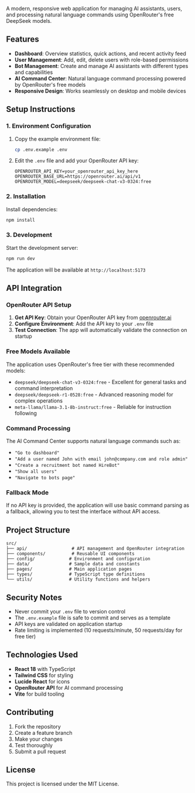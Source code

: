 A modern, responsive web application for managing AI assistants, users, and processing natural language commands using OpenRouter's free DeepSeek models.

## Features

- **Dashboard**: Overview statistics, quick actions, and recent activity feed
- **User Management**: Add, edit, delete users with role-based permissions
- **Bot Management**: Create and manage AI assistants with different types and capabilities
- **AI Command Center**: Natural language command processing powered by OpenRouter's free models
- **Responsive Design**: Works seamlessly on desktop and mobile devices

## Setup Instructions

### 1. Environment Configuration

1. Copy the example environment file:
   ```bash
   cp .env.example .env
   ```

2. Edit the `.env` file and add your OpenRouter API key:
   ```
   OPENROUTER_API_KEY=your_openrouter_api_key_here
   OPENROUTER_BASE_URL=https://openrouter.ai/api/v1
   OPENROUTER_MODEL=deepseek/deepseek-chat-v3-0324:free
   ```

### 2. Installation

Install dependencies:
```bash
npm install
```

### 3. Development

Start the development server:
```bash
npm run dev
```

The application will be available at `http://localhost:5173`

## API Integration

### OpenRouter API Setup

1. **Get API Key**: Obtain your OpenRouter API key from [openrouter.ai](https://openrouter.ai)
2. **Configure Environment**: Add the API key to your `.env` file
3. **Test Connection**: The app will automatically validate the connection on startup

### Free Models Available

The application uses OpenRouter's free tier with these recommended models:
- `deepseek/deepseek-chat-v3-0324:free` - Excellent for general tasks and command interpretation
- `deepseek/deepseek-r1-0528:free` - Advanced reasoning model for complex operations
- `meta-llama/llama-3.1-8b-instruct:free` - Reliable for instruction following

### Command Processing

The AI Command Center supports natural language commands such as:

- `"Go to dashboard"`
- `"Add a user named John with email john@company.com and role admin"`
- `"Create a recruitment bot named HireBot"`
- `"Show all users"`
- `"Navigate to bots page"`

### Fallback Mode

If no API key is provided, the application will use basic command parsing as a fallback, allowing you to test the interface without API access.

## Project Structure

```
src/
├── api/                 # API management and OpenRouter integration
├── components/          # Reusable UI components
├── config/             # Environment and configuration
├── data/               # Sample data and constants
├── pages/              # Main application pages
├── types/              # TypeScript type definitions
└── utils/              # Utility functions and helpers
```

## Security Notes

- Never commit your `.env` file to version control
- The `.env.example` file is safe to commit and serves as a template
- API keys are validated on application startup
- Rate limiting is implemented (10 requests/minute, 50 requests/day for free tier)

## Technologies Used

- **React 18** with TypeScript
- **Tailwind CSS** for styling
- **Lucide React** for icons
- **OpenRouter API** for AI command processing
- **Vite** for build tooling

## Contributing

1. Fork the repository
2. Create a feature branch
3. Make your changes
4. Test thoroughly
5. Submit a pull request

## License

This project is licensed under the MIT License.